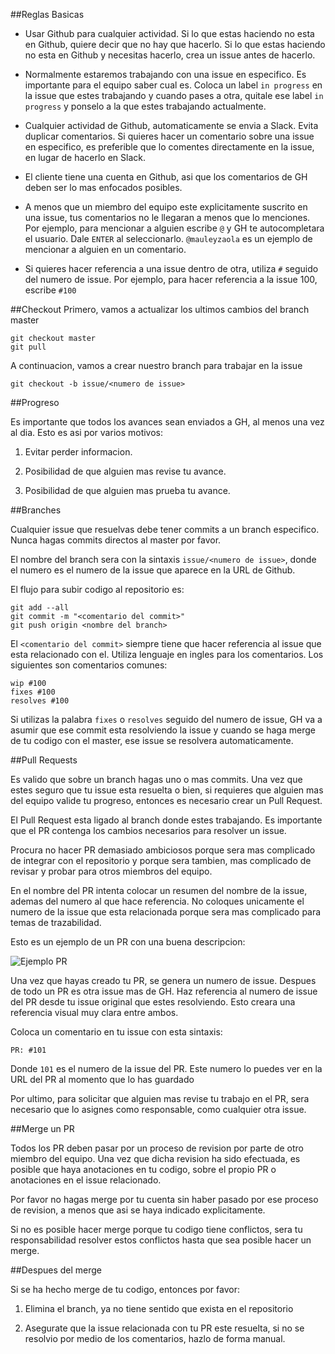 ##Reglas Basicas

* Usar Github para cualquier actividad. Si lo que estas haciendo no esta en Github, quiere decir que no hay que hacerlo. Si lo que estas haciendo no esta en Github y necesitas hacerlo, crea un issue antes de hacerlo.

* Normalmente estaremos trabajando con una issue en especifico. Es importante para el equipo saber cual es. Coloca un label `in progress` en la issue que estes trabajando y cuando pases a otra, quitale ese label `in progress` y ponselo a la que estes trabajando actualmente.

* Cualquier actividad de Github, automaticamente se envia a Slack. Evita duplicar comentarios. Si quieres hacer un comentario sobre una issue en especifico, es preferible que lo comentes directamente en la issue, en lugar de hacerlo en Slack.

* El cliente tiene una cuenta en Github, asi que los comentarios de GH deben ser lo mas enfocados posibles.

* A menos que un miembro del equipo este explicitamente suscrito en una issue, tus comentarios no le llegaran a menos que lo menciones. Por ejemplo, para mencionar a alguien escribe `@` y GH te autocompletara el usuario. Dale `ENTER` al seleccionarlo. `@mauleyzaola` es un ejemplo de mencionar a alguien en un comentario.

* Si quieres hacer referencia a una issue dentro de otra, utiliza `#` seguido del numero de issue. Por ejemplo, para hacer referencia a la issue 100, escribe `#100` 

##Checkout
Primero, vamos a actualizar los ultimos cambios del branch master
```
git checkout master
git pull
```

A continuacion, vamos a crear nuestro branch para trabajar en la issue
```
git checkout -b issue/<numero de issue>
```

##Progreso

Es importante que todos los avances sean enviados a GH, al menos una vez al dia. Esto es asi por varios motivos:

1. Evitar perder informacion.

2. Posibilidad de que alguien mas revise tu avance.

3. Posibilidad de que alguien mas prueba tu avance.

##Branches

Cualquier issue que resuelvas debe tener commits a un branch especifico. Nunca hagas commits directos al master por favor.

El nombre del branch sera con la sintaxis `issue/<numero de issue>`, donde el numero es el numero de la issue que aparece en la URL de Github.

El flujo para subir codigo al repositorio es:

```
git add --all
git commit -m "<comentario del commit>"
git push origin <nombre del branch>
```

El `<comentario del commit>` siempre tiene que hacer referencia al issue que esta relacionado con el. Utiliza lenguaje en ingles para los comentarios. Los siguientes son comentarios comunes:

```
wip #100
fixes #100
resolves #100
```

Si utilizas la palabra `fixes` o `resolves` seguido del numero de issue, GH va a asumir que ese commit esta resolviendo la issue y cuando se haga merge de tu codigo con el master, ese issue se resolvera automaticamente.

##Pull Requests

Es valido que sobre un branch hagas uno o mas commits. Una vez que estes seguro que tu issue esta resuelta o bien, si requieres que alguien mas del equipo valide tu progreso, entonces es necesario crear un Pull Request.

El Pull Request esta ligado al branch donde estes trabajando. Es importante que el PR contenga los cambios necesarios para resolver un issue.

Procura no hacer PR demasiado ambiciosos porque sera mas complicado de integrar con el repositorio y porque sera tambien, mas complicado de revisar y probar para otros miembros del equipo.

En el nombre del PR intenta colocar un resumen del nombre de la issue, ademas del numero al que hace referencia. No coloques unicamente el numero de la issue que esta relacionada porque sera mas complicado para temas de trazabilidad.

Esto es un ejemplo de un PR con una buena descripcion:

![Ejemplo PR](https://cloud.githubusercontent.com/assets/1648558/14404071/d99caade-fe33-11e5-8236-0224b2c9bc15.png)

Una vez que hayas creado tu PR, se genera un numero de issue. Despues de todo un PR es otra issue mas de GH. Haz referencia al numero de issue del PR desde tu issue original que estes resolviendo. Esto creara una referencia visual muy clara entre ambos.

Coloca un comentario en tu issue con esta sintaxis:
```
PR: #101
```
Donde `101` es el numero de la issue del PR. Este numero lo puedes ver en la URL del PR al momento que lo has guardado

Por ultimo, para solicitar que alguien mas revise tu trabajo en el PR, sera necesario que lo asignes como responsable, como cualquier otra issue.

##Merge un PR

Todos los PR deben pasar por un proceso de revision por parte de otro miembro del equipo. Una vez que dicha revision ha sido efectuada, es posible que haya anotaciones en tu codigo, sobre el propio PR o anotaciones en el issue relacionado.

Por favor no hagas merge por tu cuenta sin haber pasado por ese proceso de revision, a menos que asi se haya indicado explicitamente.

Si no es posible hacer merge porque tu codigo tiene conflictos, sera tu responsabilidad resolver estos conflictos hasta que sea posible hacer un merge.

##Despues del merge

Si se ha hecho merge de tu codigo, entonces por favor:

1. Elimina el branch, ya no tiene sentido que exista en el repositorio

2. Asegurate que la issue relacionada con tu PR este resuelta, si no se resolvio por medio de los comentarios, hazlo de forma manual.
